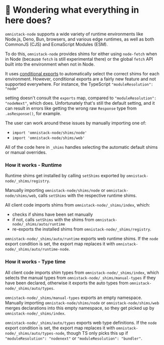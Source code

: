 # 👋 Wondering what everything in here does?

`omnistack-node` supports a wide variety of runtime environments like Node.js, Deno, Bun, browsers, and various
edge runtimes, as well as both CommonJS (CJS) and EcmaScript Modules (ESM).

To do this, `omnistack-node` provides shims for either using `node-fetch` when in Node (because `fetch` is still experimental there) or the global `fetch` API built into the environment when not in Node.

It uses [conditional exports](https://nodejs.org/api/packages.html#conditional-exports) to
automatically select the correct shims for each environment. However, conditional exports are a fairly new
feature and not supported everywhere. For instance, the TypeScript `"moduleResolution": "node"`

setting doesn't consult the `exports` map, compared to `"moduleResolution": "nodeNext"`, which does.
Unfortunately that's still the default setting, and it can result in errors like
getting the wrong raw `Response` type from `.asResponse()`, for example.

The user can work around these issues by manually importing one of:

- `import 'omnistack-node/shims/node'`
- `import 'omnistack-node/shims/web'`

All of the code here in `_shims` handles selecting the automatic default shims or manual overrides.

### How it works - Runtime

Runtime shims get installed by calling `setShims` exported by `omnistack-node/_shims/registry`.

Manually importing `omnistack-node/shims/node` or `omnistack-node/shims/web`, calls `setShims` with the respective runtime shims.

All client code imports shims from `omnistack-node/_shims/index`, which:

- checks if shims have been set manually
- if not, calls `setShims` with the shims from `omnistack-node/_shims/auto/runtime`
- re-exports the installed shims from `omnistack-node/_shims/registry`.

`omnistack-node/_shims/auto/runtime` exports web runtime shims.
If the `node` export condition is set, the export map replaces it with `omnistack-node/_shims/auto/runtime-node`.

### How it works - Type time

All client code imports shim types from `omnistack-node/_shims/index`, which selects the manual types from `omnistack-node/_shims/manual-types` if they have been declared, otherwise it exports the auto types from `omnistack-node/_shims/auto/types`.

`omnistack-node/_shims/manual-types` exports an empty namespace.
Manually importing `omnistack-node/shims/node` or `omnistack-node/shims/web` merges declarations into this empty namespace, so they get picked up by `omnistack-node/_shims/index`.

`omnistack-node/_shims/auto/types` exports web type definitions.
If the `node` export condition is set, the export map replaces it with `omnistack-node/_shims/auto/types-node`, though TS only picks this up if `"moduleResolution": "nodenext"` or `"moduleResolution": "bundler"`.
